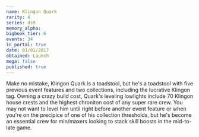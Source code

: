 ```yaml
---
name: Klingon Quark
rarity: 4
series: ds9
memory_alpha:
bigbook_tier: 6
events: 34
in_portal: true
date: 01/01/2017
obtained: Launch
mega: false
published: true
---
```


Make no mistake, Klingon Quark is a toadstool, but he's a toadstool with five previous event features and two collections, including the lucrative Klingon tag. Owning a crazy build cost, Quark's leveling lowlights include 70 Klingon house crests and the highest chroniton cost of any super rare crew. You may not want to level him until right before another event feature or when you're on the precipice of one of his collection thresholds, but he's become an essential crew for min/maxers looking to stack skill boosts in the mid-to-late game.
